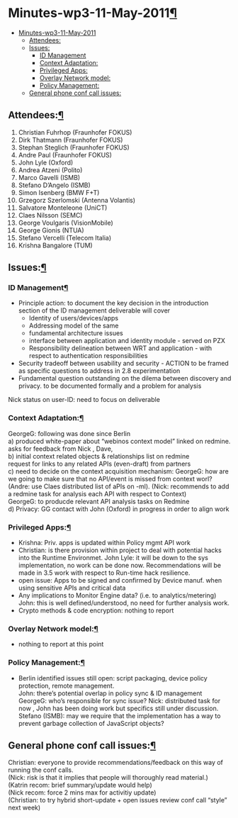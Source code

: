 Minutes-wp3-11-May-2011[¶](#Minutes-wp3-11-May-2011)
====================================================

-   [Minutes-wp3-11-May-2011](#Minutes-wp3-11-May-2011)
    -   [Attendees:](#Attendees)
    -   [Issues:](#Issues)
        -   [ID Management](#ID-Management)
        -   [Context Adaptation:](#Context-Adaptation)
        -   [Privileged Apps:](#Privileged-Apps)
        -   [Overlay Network model:](#Overlay-Network-model)
        -   [Policy Management:](#Policy-Management)
    -   [General phone conf call
        issues:](#General-phone-conf-call-issues)

Attendees:[¶](#Attendees)
-------------------------

1.  Christian Fuhrhop (Fraunhofer FOKUS)
2.  Dirk Thatmann (Fraunhofer FOKUS)
3.  Stephan Steglich (Fraunhofer FOKUS)
4.  Andre Paul (Fraunhofer FOKUS)
5.  John Lyle (Oxford)
6.  Andrea Atzeni (Polito)
7.  Marco Gavelli (ISMB)
8.  Stefano D’Angelo (ISMB)
9.  Simon Isenberg (BMW F+T)
10. Grzegorz Szerlomski (Antenna Volantis)
11. Salvatore Monteleone (UniCT)
12. Claes Nilsson (SEMC)
13. George Voulgaris (VisionMobile)
14. George Gionis (NTUA)
15. Stefano Vercelli (Telecom Italia)
16. Krishna Bangalore (TUM)

Issues:[¶](#Issues)
-------------------

### ID Management[¶](#ID-Management)

-   Principle action: to document the key decision in the introduction
    section of the ID management deliverable will cover
    -   Identity of users/devices/apps
    -   Addressing model of the same
    -   fundamental architecture issues
    -   interface between application and identity module - served on
        PZX
    -   Responsibility delineation between WRT and application - with
        respect to authentication responsibilities
-   Security tradeoff between usability and security - ACTION to be
    framed as specific questions to address in 2.8 experimentation
-   Fundamental question outstanding on the dilema between discovery and
    privacy. to be documented formally and a problem for analysis

Nick status on user-ID: need to focus on deliverable

### Context Adaptation:[¶](#Context-Adaptation)

GeorgeG: following was done since Berlin\
a) produced white-paper about “webinos context model” linked on redmine.
asks for feedback from Nick , Dave,\
b) initial context related objects & relationships list on redmine\
request for links to any related APIs (even-draft) from partners\
c) need to decide on the context acquisition mechanism: GeorgeG: how are
we going to make sure that no API/event is missed from context worl?
(Andre: use Claes distributed list of aPIs on -ml). (Nick: recommends to
add a redmine task for analysis each API with respect to Context)\
GeorgeG: to producde relevant API analysis tasks on Redmine\
d) Privacy: GG contact with John (Oxford) in progress in order to align
work

### Privileged Apps:[¶](#Privileged-Apps)

-   Krishna: Priv. apps is updated within Policy mgmt API work
-   Christian: is there provision within project to deal with potential
    hacks into the Runtime Environmet. John Lyle: it will be down to the
    sys implementation, no work can be done now. Recommendations will be
    made in 3.5 work with respect to Run-time hack resilience.
-   open issue: Apps to be signed and confirmed by Device manuf. when
    using sensitive APIs and critical data
-   Any implications to Monitor Engine data? (i.e. to
    analytics/metering) John: this is well defined/understood, no need
    for further analysis work.
-   Crypto methods & code encryption: nothing to report

### Overlay Network model:[¶](#Overlay-Network-model)

-   nothing to report at this point

### Policy Management:[¶](#Policy-Management)

-   Berlin identified issues still open: script packaging, device policy
    protection, remote management.\
    John: there’s potential overlap in policy sync & ID management\
    GeorgeG: who’s responsible for sync issue? Nick: distributed task
    for now , John has been doing work but specifics still under
    discussion.\
    Stefano (ISMB): may we require that the implementation has a way to
    prevent garbage collection of JavaScript objects?

General phone conf call issues:[¶](#General-phone-conf-call-issues)
-------------------------------------------------------------------

Christian: everyone to provide recommendations/feedback on this way of
running the conf calls.\
(Nick: risk is that it implies that people will thoroughly read
material.)\
(Katrin recom: brief summary/update would help)\
(Nick recom: force 2 mins max for activitiy update)\
(Christian: to try hybrid short-update + open issues review conf call
“style” next week)

